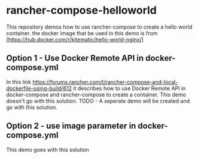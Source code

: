 # rancher-compose-helloworld
This repository demos how to use rancher-compose to create a hello world container.
the docker image that be used in this demo is from [https://hub.docker.com/r/kitematic/hello-world-nginx/]

## Option 1 - Use Docker Remote API in docker-compose.yml
In this link https://forums.rancher.com/t/rancher-compose-and-local-dockerfile-using-build/612 it describes how to use Docker Remote API in docker-compose and rancher-compose to create a container. This demo doesn't go with this solution.
TODO - A seperate demo will be created and go with this solution.

## Option 2 - use image parameter in docker-compose.yml
This demo goes with this solution



